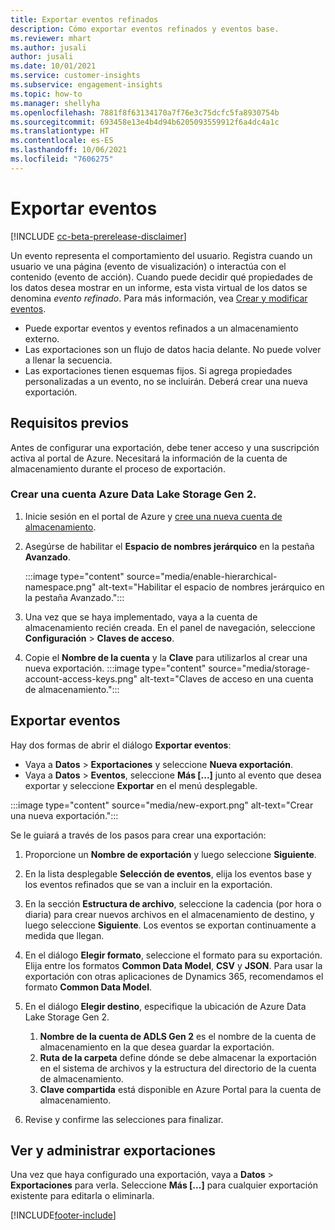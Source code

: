 ```yaml
---
title: Exportar eventos refinados
description: Cómo exportar eventos refinados y eventos base.
ms.reviewer: mhart
ms.author: jusali
author: jusali
ms.date: 10/01/2021
ms.service: customer-insights
ms.subservice: engagement-insights
ms.topic: how-to
ms.manager: shellyha
ms.openlocfilehash: 7881f8f63134170a7f76e3c75dcfc5fa8930754b
ms.sourcegitcommit: 693458e13e4b4d94b6205093559912f6a4dc4a1c
ms.translationtype: HT
ms.contentlocale: es-ES
ms.lasthandoff: 10/06/2021
ms.locfileid: "7606275"
---
```

# <a name="export-events"></a>Exportar eventos

[!INCLUDE [cc-beta-prerelease-disclaimer](includes/cc-beta-prerelease-disclaimer.md)]

Un evento representa el comportamiento del usuario. Registra cuando un usuario ve una página (evento de visualización) o interactúa con el contenido (evento de acción). Cuando puede decidir qué propiedades de los datos desea mostrar en un informe, esta vista virtual de los datos se denomina *evento refinado*. Para más información, vea [Crear y modificar eventos](refined-events.md).

- Puede exportar eventos y eventos refinados a un almacenamiento externo. 
- Las exportaciones son un flujo de datos hacia delante. No puede volver a llenar la secuencia. 
- Las exportaciones tienen esquemas fijos. Si agrega propiedades personalizadas a un evento, no se incluirán. Deberá crear una nueva exportación.

## <a name="prerequisites"></a>Requisitos previos

Antes de configurar una exportación, debe tener acceso y una suscripción activa al portal de Azure. Necesitará la información de la cuenta de almacenamiento durante el proceso de exportación. 

### <a name="create-an-azure-data-lake-storage-gen-2-accounts"></a>Crear una cuenta Azure Data Lake Storage Gen 2.

1. Inicie sesión en el portal de Azure y [cree una nueva cuenta de almacenamiento](/azure/storage/common/storage-account-create). 

1. Asegúrse de habilitar el **Espacio de nombres jerárquico** en la pestaña **Avanzado**. 

   :::image type="content" source="media/enable-hierarchical-namespace.png" alt-text="Habilitar el espacio de nombres jerárquico en la pestaña Avanzado.":::

1. Una vez que se haya implementado, vaya a la cuenta de almacenamiento recién creada. En el panel de navegación, seleccione **Configuración** > **Claves de acceso**. 

1. Copie el **Nombre de la cuenta** y la **Clave** para utilizarlos al crear una nueva exportación.
   :::image type="content" source="media/storage-account-access-keys.png" alt-text="Claves de acceso en una cuenta de almacenamiento.":::

## <a name="export-events"></a>Exportar eventos

Hay dos formas de abrir el diálogo **Exportar eventos**: 
- Vaya a **Datos** > **Exportaciones** y seleccione **Nueva exportación**.
- Vaya a **Datos** > **Eventos**, seleccione **Más [...]** junto al evento que desea exportar y seleccione **Exportar** en el menú desplegable. 

:::image type="content" source="media/new-export.png" alt-text="Crear una nueva exportación.":::

Se le guiará a través de los pasos para crear una exportación:

1. Proporcione un **Nombre de exportación** y luego seleccione **Siguiente**.

1. En la lista desplegable **Selección de eventos**, elija los eventos base y los eventos refinados que se van a incluir en la exportación. 

1. En la sección **Estructura de archivo**, seleccione la cadencia (por hora o diaria) para crear nuevos archivos en el almacenamiento de destino, y luego seleccione **Siguiente**. Los eventos se exportan continuamente a medida que llegan.

1. En el diálogo **Elegir formato**, seleccione el formato para su exportación. Elija entre los formatos **Common Data Model**, **CSV** y **JSON**. Para usar la exportación con otras aplicaciones de Dynamics 365, recomendamos el formato **Common Data Model**.

1. En el diálogo **Elegir destino**, especifique la ubicación de Azure Data Lake Storage Gen 2.
    1. **Nombre de la cuenta de ADLS Gen 2** es el nombre de la cuenta de almacenamiento en la que desea guardar la exportación. 
    1. **Ruta de la carpeta** define dónde se debe almacenar la exportación en el sistema de archivos y la estructura del directorio de la cuenta de almacenamiento.
    1. **Clave compartida** está disponible en Azure Portal para la cuenta de almacenamiento.

1. Revise y confirme las selecciones para finalizar.

## <a name="view-and-manage-exports"></a>Ver y administrar exportaciones

Una vez que haya configurado una exportación, vaya a **Datos** > **Exportaciones** para verla. Seleccione **Más [...]** para cualquier exportación existente para editarla o eliminarla.


[!INCLUDE[footer-include](../includes/footer-banner.md)]
